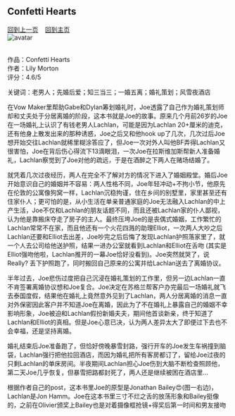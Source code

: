 ## Confetti Hearts
[回到上一页](https://boheme130.github.io/Reviews/)  &nbsp;&nbsp;  [回到主页](https://boheme130.github.io/Fiction.git.io/) <br>
![avatar](https://cdn.amomama.com/0fa6784d9f740e445468b5516eebfaeb.jpg)
<br/>
<br/>

作品：Confetti Hearts<br/>
作者：Lily Morton<br/>
评分：4.6/5<br/>

关键词：老男人；先婚后爱；知三当三；一婚五离；婚礼策划；风雪夜酒店

在Vow Maker里帮助Gabe和Dylan筹划婚礼时，Joe透露了自己作为婚礼策划师却和丈夫处于分居离婚的阶段，这本书就是Joe的故事。原来几个月前26岁的Joe在一场婚礼上认识了有钱老男人Lachlan，可能是因为Lachlan 20+厘米的迪克，还有他身上散发出来的那种诱惑，Joe之后又和他hook up了几次，几次过后Joe想开始交往Lachlan就稀里糊涂答应了，但Joe一次对外人叫他BF弄得Lachlan又很害怕，Joe在背后伤心得流下13滴眼泪，一次Joe在拉斯维加斯帮新人准备婚礼，Lachlan察觉到了Joe对他的疏远，于是在酒醉之下两人在赌场结婚了。

就凭着几次过夜经历，两人在完全不了解对方的情况下进入了婚姻殿堂。婚后Joe开始意识自己的婚姻并不容易：两人性格不同，Joe年轻冲动+不拘小节，他原先在伦敦的公寓像狗窝一样，Lachlan沉稳拘谨，住在乡间的别墅里，家里甚至还有住家仆人；更可怕的是，从小生活在单亲普通家庭的Joe无法融入Lachlan的中上产生活，Joe不仅和Lachlan的朋友话题不同，而且还被Lachlan家的仆人鄙视，认为他是靠搬床夺走了房子的主人。最终压垮Joe的是丧偶式婚姻，工作繁忙的Lachlan常常不在家，而且他还有一个火花四溅的助理Elliot，一次两人大吵之后Lachlan还要和Elliot去出差，Joe吵完之后后悔了发现Lachlan护照落家里了，就一个人去公司给他送护照，结果一进办公室就看到Lachlan和Elliot在舌吻 (其实是Elliot强吻他啦，Lachlan推开的一幕Joe恰好没看到)。Joe突然就哭了，说Really? 丢下护照跑了，同时搬回自己原来的公寓并给Lachlan送去了离婚协议。

半年过去，Joe悲伤过度把自己沉浸在婚礼策划的工作里，但另一边Lachlan一直不肯签署离婚协议想和Joe复合。Joe决定在苏格兰帮客户办完最后一场婚礼就飞去泰国度假，结果他在婚礼上竟然意外见到了Lachlan，两人分居离婚的消息一直对外保密因此客户并不知道Joe在离婚，因此为了不在婚礼上暴露自己的婚姻不幸影响形象，Joe被迫和Lachlan假扮新婚夫夫，期间他首谈新亲，终于知道了Lachlan和Elliot的真相。但是Joe心意已决，认为两人差异太大了即便过下去也不会幸福，还是坚持离婚。

婚礼结束后Joe准备跑了，但恰好傍晚暴雪封路，强行开车的Joe发生车祸撞到脑袋，Lachlan强行把他拉回酒店，而因为婚礼把所有客房都订了，留给Joe过夜的只剩Lachlan的单床房间。半夜期间Lachlan担心Joe伤到大脑不断检查照顾他，第二天Joe几乎恢复，但暴雪把路都封死了，两人还是继续被困在酒店里…

根据作者自己的post，这本书里Joe的原型是Jonathan Bailey😍(图一右边)，Lachlan是Jon Hamm。Joe在这本书里三寸不烂之舌的放荡形象和Bailey挺像的，之前在Olivier颁奖上Bailey也是对着摄像框抢镜+得奖后第一时间和男友接吻